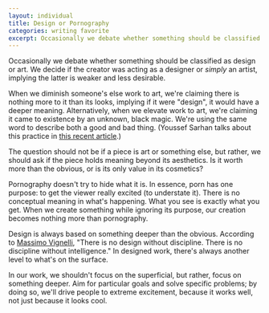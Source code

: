 ```yaml
---
layout: individual
title: Design or Pornography
categories: writing favorite
excerpt: Occasionally we debate whether something should be classified as design or art. We decide if the creator was acting as a designer or *simply* an artist, implying the latter is weaker and less desirable. When we diminish someone's else work to art, we're claiming there is nothing more to it than its looks, implying if it were "design", it would have a deeper meaning. Alternatively, when we elevate work to art, we're claiming it came to existence by an unknown, black magic. We're using the same word to describe both a good and bad thing.
---
```


Occasionally we debate whether something should be classified as design or art. We decide if the creator was acting as a designer or *simply* an artist, implying the latter is weaker and less desirable.

When we diminish someone's else work to art, we're claiming there is nothing more to it than its looks, implying if it were "design", it would have a deeper meaning. Alternatively, when we elevate work to art, we're claiming it came to existence by an unknown, black magic. We're using the same word to describe both a good and bad thing. (Youssef Sarhan talks about this practice in [this recent article](http://sefsar.com/terrible-copywriting-on-applecom).)

The question should not be if a piece is art or something else, but rather, we should ask if the piece holds meaning beyond its aesthetics. Is it worth more than the obvious, or is its only value in its cosmetics?

Pornography doesn't try to hide what it is. In essence, porn has one purpose: to get the viewer really excited (to understate it). There is no conceptual meaning in what's happening. What you see is exactly what you get. When we create something while ignoring its purpose, our creation becomes nothing more than pornography.

Design is always based on something deeper than the obvious. According to [Massimo Vignelli](http://en.wikipedia.org/wiki/Massimo_Vignelli), "There is no design without discipline. There is no discipline without intelligence." In designed work, there's always another level to what's on the surface. 

In our work, we shouldn't focus on the superficial, but rather, focus on something deeper. Aim for particular goals and solve specific problems; by doing so, we'll drive people to extreme excitement, because it works well, not just because it looks cool.



